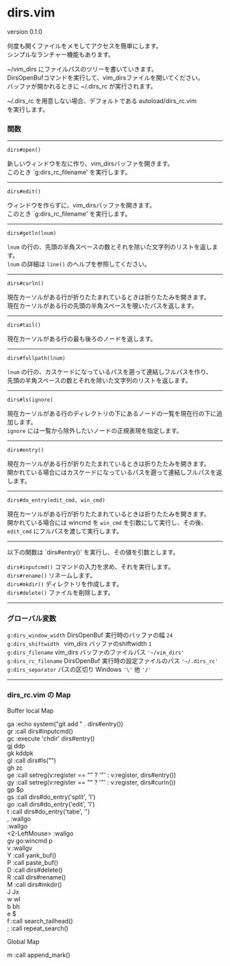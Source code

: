 dirs.vim
========

version 0.1.0 

何度も開くファイルをメモしてアクセスを簡単にします。  
シンプルなランチャー機能もあります。  
 
~/vim_dirs にファイルパスのツリーを書いていきます。  
DirsOpenBufコマンドを実行して、vim_dirsファイルを開いてください。  
バッファが開かれるときに ~/.dirs_rc が実行されます。  

~/.dirs_rc を用意しない場合、デフォルトである autoload/dirs_rc.vim  
を実行します。  

### 関数

---

```
dirs#open()
```

新しいウィンドウを左に作り、vim_dirsバッファを開きます。  
このとき `g:dirs_rc_filename' を実行します。  

---

```
dirs#edit()
```

ウィンドウを作らずに、vim_dirsバッファを開きます。  
このとき `g:dirs_rc_filename' を実行します。  

---

```
dirs#getln(lnum)
```

`lnum` の行の、先頭の半角スペースの数とそれを除いた文字列のリストを返します。  
`lnum` の詳細は `line()` のヘルプを参照してください。  

---

```
dirs#curln()
```

現在カーソルがある行が折りたたまれているときは折りたたみを開きます。  
現在カーソルがある行の先頭の半角スペースを覗いたパスを返します。  

---

```
dirs#tail()
```

現在カーソルがある行の最も後ろのノードを返します。

---

```
dirs#fullpath(lnum)
```

`lnum` の行の、カスケードになっているパスを遡って連結しフルパスを作り、  
先頭の半角スペースの数とそれを除いた文字列のリストを返します。  

---

```
dirs#ls(ignore)
```

現在カーソルがある行のディレクトリの下にあるノードの一覧を現在行の下に追加します。  
`ignore` には一覧から除外したいノードの正規表現を指定します。  

---

```
dirs#entry()
```

現在カーソルがある行が折りたたまれているときは折りたたみを開きます。  
開かれている場合にはカスケードになっているパスを遡って連結しフルパスを返します。  

---

```
dirs#do_entry(edit_cmd, win_cmd)
```

現在カーソルがある行が折りたたまれているときは折りたたみを開きます。  
開かれている場合には wincmd を `win_cmd` を引数にして実行し、その後、  
`edit_cmd` にフルパスを渡して実行します。  

---

以下の関数は `dirs#entry()' を実行し、その値を引数とします。  

`dirs#inputcmd()` コマンドの入力を求め、それを実行します。  
`dirs#rename()` リネームします。  
`dirs#mkdir()` ディレクトリを作成します。  
`dirs#delete()` ファイルを削除します。  

---

### グローバル変数

`g:dirs_window_width` DirsOpenBuf 実行時のバッファの幅 `24`  
`g:dirs_shiftwidth `  vim_dirs バッファのshiftwidth `1`  
`g:dirs_filename`     vim_dirs バッファのファイルパス `'~/vim_dirs'`  
`g:dirs_rc_filename`  DirsOpenBuf 実行時の設定ファイルのパス `'~/.dirs_rc'`  
`g:dirs_separator` パスの区切り Windows `'\'` 他 `'/'`  

---

### dirs_rc.vim の Map

Buffer local Map  

ga :<C-u>echo system("git add " . dirs#entry())<CR>  
gr :<C-u>call dirs#inputcmd()<CR>  
gc :<C-u>execute 'chdir' dirs#entry()<CR>  
gj ddp  
gk kddpk  
gl :<C-u>call dirs#ls("")<CR>  
gh zc  
ge :<C-u>call setreg(v:register == "" ? '"' : v:register, dirs#entry())<CR>  
gy :<C-u>call setreg(v:register == "" ? '"' : v:register, dirs#curln())<CR>  
gp $p  
gs :<C-u>call dirs#do_entry('split', 'l')<CR>  
go :<C-u>call dirs#do_entry('edit', 'l')<CR>  
t  :<C-u>call dirs#do_entry('tabe', '')<CR>  
, :<C-u>wall<CR>go  
<CR> :<C-u>wall<CR>go  
<2-LeftMouse> :<C-u>wall<CR>go  
<silent> gv go:wincmd p<CR>  
v :<C-u>wall<CR>gv  
Y :<C-u>call <SID>yank_buf()<CR>  
P :<C-u>call <SID>paste_buf()<CR>  
D :<C-u>call dirs#delete()<CR>  
R :<C-u>call dirs#rename()<CR>  
M :<C-u>call dirs#mkdir()<CR>  
J Jx  
w wl  
b bh  
e $  
f :<C-u>call <SID>search_tailhead()<CR>  
; :<C-u>call <SID>repeat_search()<CR>  

Global Map 

m :<C-u>call <SID>append_mark()<CR>  


